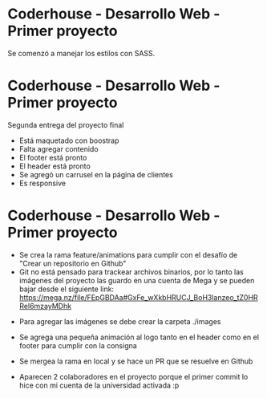 # Coderhouse - Desarrollo Web - Primer proyecto

Se comenzó a manejar los estilos con SASS.

# Coderhouse - Desarrollo Web - Primer proyecto

Segunda entrega del proyecto final

- Está maquetado con boostrap
- Falta agregar contenido
- El footer está pronto
- El header está pronto
- Se agregó un carrusel en la página de clientes
- Es responsive

# Coderhouse - Desarrollo Web - Primer proyecto

- Se crea la rama feature/animations para cumplir con el desafío de "Crear un repositorio en Github"
- Git no está pensado para trackear archivos binarios, por lo tanto las imágenes del proyecto las guardo en una cuenta de Mega y se pueden bajar desde el siguiente link:
  https://mega.nz/file/FEpGBDAa#GxFe_wXkbHRUCJ_BoH3lanzeo_tZ0HRRel6mzayMDhk

* Para agregar las imágenes se debe crear la carpeta ./images

* Se agrega una pequeña animación al logo tanto en el header como en el footer para cumplir con la consigna
* Se mergea la rama en local y se hace un PR que se resuelve en Github

* Aparecen 2 colaboradores en el proyecto porque el primer commit lo hice con mi cuenta de la universidad activada :p
